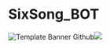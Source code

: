 # SixSong_BOT
![Template Banner Github](https://user-images.githubusercontent.com/91474990/153927991-20456200-0e48-491f-9f89-772dde36e7d9.png)<img src="https://img.shields.io/static/v1?label=Status&message=Incompleto&color=9A00FE&style=for-the-badge&logo=ghost"/>

